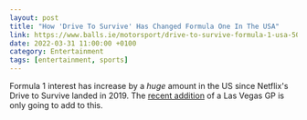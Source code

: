 ```yaml
--- 
layout: post 
title: "How 'Drive To Survive' Has Changed Formula One In The USA" 
link: https://www.balls.ie/motorsport/drive-to-survive-formula-1-usa-504333
date: 2022-03-31 11:00:00 +0100 
category: Entertainment 
tags: [entertainment, sports] 
--- 
```


Formula 1 interest has increase by a *huge* amount in the US since Netflix's Drive to Survive landed in 2019. The [recent addition][vegasbaby] of a Las Vegas GP is only going to add to this.

[vegasbaby]:https://www.skysports.com/f1/news/12433/12578341/las-vegas-grand-prix-confirmed-for-formula-1-calendar-in-2023
